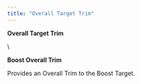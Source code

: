 ```yaml
---
title: "Overall Target Trim"
---
```


**Overall Target Trim**

\

**Boost Overall Trim**


Provides an Overall Trim to the Boost Target.

